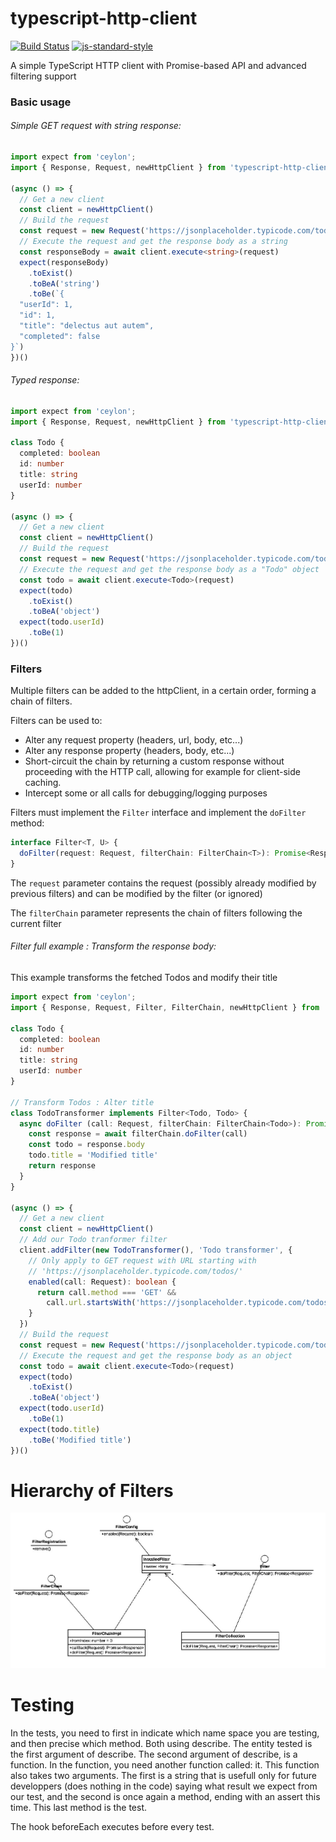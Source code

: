 # typescript-http-client
[![Build Status](https://travis-ci.com/taktik/typescript-http-client.svg?branch=master)](https://travis-ci.com/taktik/typescript-http-client)
[![js-standard-style](https://img.shields.io/badge/code%20style-standard-brightgreen.svg)](http://standardjs.com)

A simple TypeScript HTTP client with Promise-based API and advanced filtering support

### Basic usage

###### Simple GET request with string response:

```typescript
import expect from 'ceylon';
import { Response, Request, newHttpClient } from 'typescript-http-client'

(async () => {
  // Get a new client
  const client = newHttpClient()
  // Build the request
  const request = new Request('https://jsonplaceholder.typicode.com/todos/1', { responseType: 'text' })
  // Execute the request and get the response body as a string
  const responseBody = await client.execute<string>(request)
  expect(responseBody)
    .toExist()
    .toBeA('string')
    .toBe(`{
  "userId": 1,
  "id": 1,
  "title": "delectus aut autem",
  "completed": false
}`)
})()
```

###### Typed response:

```typescript
import expect from 'ceylon';
import { Response, Request, newHttpClient } from 'typescript-http-client'

class Todo {
  completed: boolean
  id: number
  title: string
  userId: number
}

(async () => {
  // Get a new client
  const client = newHttpClient()
  // Build the request
  const request = new Request('https://jsonplaceholder.typicode.com/todos/1')
  // Execute the request and get the response body as a "Todo" object
  const todo = await client.execute<Todo>(request)
  expect(todo)
    .toExist()
    .toBeA('object')
  expect(todo.userId)
    .toBe(1)
})()
```

### Filters 

Multiple filters can be added to the httpClient, in a certain order, forming a chain of filters.

Filters can be used to:
* Alter any request property (headers, url, body, etc...)
* Alter any response property (headers, body, etc...)
* Short-circuit the chain by returning a custom response without proceeding with the HTTP call, allowing for example for client-side caching.
* Intercept some or all calls for debugging/logging purposes

Filters must implement the `Filter` interface and implement the `doFilter` method:
```typescript
interface Filter<T, U> {
  doFilter(request: Request, filterChain: FilterChain<T>): Promise<Response<U>>
}
```
The `request` parameter contains the request (possibly already modified by previous filters) and can be modified by the filter (or ignored)

The `filterChain` parameter represents the chain of filters following the current filter

###### Filter full example : Transform the response body:

This example transforms the fetched Todos and modify their title

```typescript
import expect from 'ceylon';
import { Response, Request, Filter, FilterChain, newHttpClient } from 'typescript-http-client'

class Todo {
  completed: boolean
  id: number
  title: string
  userId: number
}

// Transform Todos : Alter title
class TodoTransformer implements Filter<Todo, Todo> {
  async doFilter (call: Request, filterChain: FilterChain<Todo>): Promise<Response<Todo>> {
    const response = await filterChain.doFilter(call)
    const todo = response.body
    todo.title = 'Modified title'
    return response
  }
}

(async () => {
  // Get a new client
  const client = newHttpClient()
  // Add our Todo tranformer filter
  client.addFilter(new TodoTransformer(), 'Todo transformer', {
    // Only apply to GET request with URL starting with 
    // 'https://jsonplaceholder.typicode.com/todos/'
    enabled(call: Request): boolean {
      return call.method === 'GET' && 
        call.url.startsWith('https://jsonplaceholder.typicode.com/todos/')
    }
  })
  // Build the request
  const request = new Request('https://jsonplaceholder.typicode.com/todos/1')
  // Execute the request and get the response body as an object
  const todo = await client.execute<Todo>(request)
  expect(todo)
    .toExist()
    .toBeA('object')
  expect(todo.userId)
    .toBe(1)
  expect(todo.title)
    .toBe('Modified title')
})()
```
# Hierarchy of Filters

![](images/filters.jpg)

# Testing
In the tests, you need to first in indicate which name space you are testing, and then precise which method. Both using describe. The entity tested is the first argument of describe.
The second argument of describe, is a function. In the function, you need another function called: it. This function also takes two arguments. The first is a string that is usefull only for future developpers (does nothing in the code) saying what result we expect from our test, and the second is once again a method, ending with an assert this time. This last method is the test.

The hook beforeEach executes before every test.
